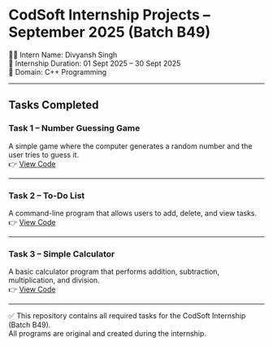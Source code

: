 # CodSoft Internship Projects – September 2025 (Batch B49)

👨‍💻 Intern Name: Divyansh Singh  
📅 Internship Duration: 01 Sept 2025 – 30 Sept 2025  
🏢 Domain: C++ Programming  

---

## Tasks Completed

### Task 1 – Number Guessing Game
A simple game where the computer generates a random number and the user tries to guess it.  
👉 [View Code](./Task_1_Number_guessing)

---

### Task 2 – To-Do List
A command-line program that allows users to add, delete, and view tasks.  
👉 [View Code](./Task_2_Todo_list)

---

### Task 3 – Simple Calculator
A basic calculator program that performs addition, subtraction, multiplication, and division.  
👉 [View Code](./Task_3_Simple_Calculator)

---

✅ This repository contains all required tasks for the CodSoft Internship (Batch B49).  
All programs are original and created during the internship.
